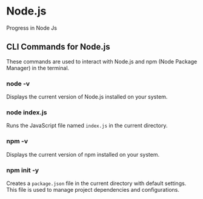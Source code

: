 # Node.js
Progress in Node Js


## CLI Commands for Node.js

These commands are used to interact with Node.js and npm (Node Package Manager) in the terminal.

### node -v

Displays the current version of Node.js installed on your system.

### node index.js

Runs the JavaScript file named `index.js` in the current directory.

### npm -v

Displays the current version of npm installed on your system.

### npm init -y

Creates a `package.json` file in the current directory with default settings. This file is used to manage project dependencies and configurations.
